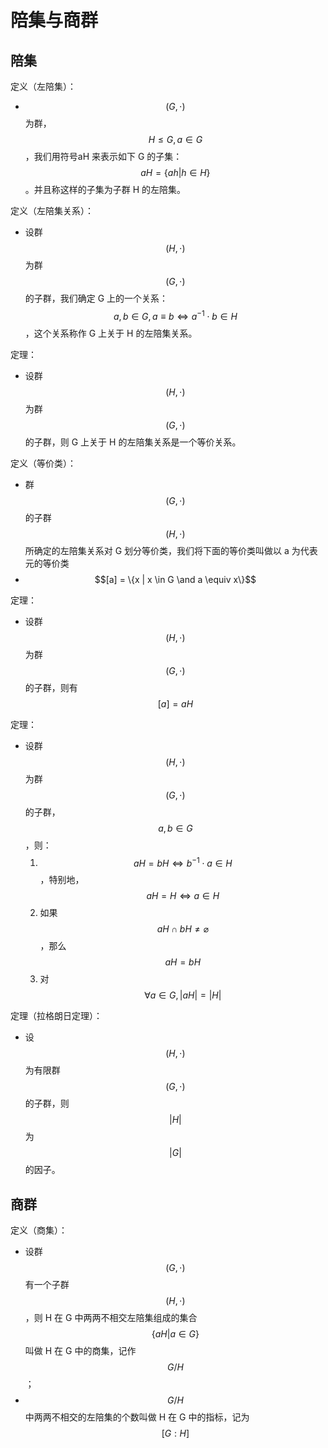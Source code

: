 # 陪集与商群

## 陪集

定义（左陪集）：

- $$(G, \cdot)$$ 为群，$$H \le G, a\in G$$，我们用符号aH 来表示如下 G 的子集：$$aH = \{ah | h \in H\}$$。并且称这样的子集为子群 H 的左陪集。

定义（左陪集关系）：

- 设群 $$(H, \cdot)$$ 为群 $$(G, \cdot)$$ 的子群，我们确定 G 上的一个关系：$$a, b \in G, a \equiv b \Leftrightarrow a^{-1} \cdot b \in H$$，这个关系称作 G 上关于 H 的左陪集关系。

定理：

- 设群 $$(H, \cdot)$$ 为群 $$(G, \cdot)$$ 的子群，则 G 上关于 H 的左陪集关系是一个等价关系。

定义（等价类）：

- 群 $$(G, \cdot)$$ 的子群 $$(H, \cdot)$$ 所确定的左陪集关系对 G 划分等价类，我们将下面的等价类叫做以 a 为代表元的等价类
- $$[a] = \{x | x \in G \and a \equiv x\}$$

定理：

- 设群 $$(H, \cdot)$$ 为群 $$(G, \cdot)$$ 的子群，则有 $$[a] = aH$$

定理：

- 设群 $$(H, \cdot)$$ 为群 $$(G, \cdot)$$ 的子群，$$a, b \in G$$，则：
  1. $$aH = bH \Leftrightarrow b^{-1} \cdot a \in H$$，特别地，$$aH = H \Leftrightarrow a \in H$$
  2. 如果 $$aH \cap bH \not= \varnothing$$，那么 $$aH = bH$$
  3. 对 $$\forall a \in G, |aH| = |H|$$

定理（拉格朗日定理）：

- 设 $$(H, \cdot)$$ 为有限群 $$(G, \cdot)$$ 的子群，则 $$|H|$$ 为 $$|G|$$ 的因子。

## 商群

定义（商集）：

- 设群 $$(G, \cdot)$$ 有一个子群 $$(H, \cdot)$$，则 H 在 G 中两两不相交左陪集组成的集合 $$\{aH | a \in G\}$$ 叫做 H 在 G 中的商集，记作 $$G / H$$；
- $$G / H$$ 中两两不相交的左陪集的个数叫做 H 在 G 中的指标，记为 $$[G:H]$$